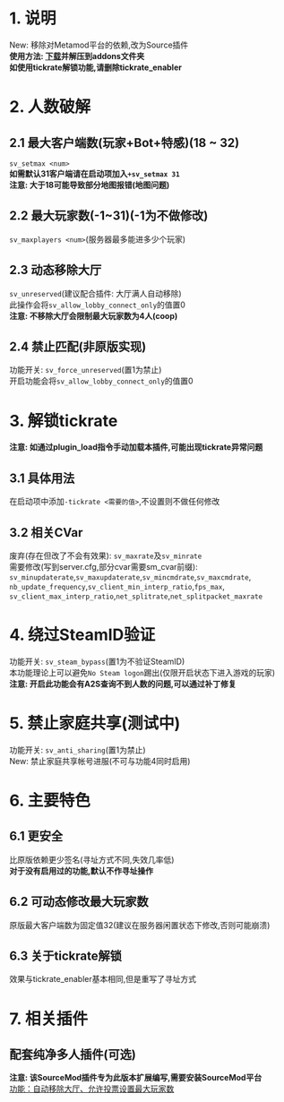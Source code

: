 # 1. 说明
New: 移除对Metamod平台的依赖,改为Source插件  
**使用方法: [下载](https://github.com/lakwsh/l4dtoolz/releases/latest)并解压到addons文件夹**  
**如使用tickrate解锁功能,请删除tickrate_enabler**

# 2. 人数破解
## 2.1 最大客户端数(玩家+Bot+特感)(18 ~ 32)
`sv_setmax <num>`  
**如需默认31客户端请在启动项加入`+sv_setmax 31`**  
**注意: 大于18可能导致部分地图报错(地图问题)**
## 2.2 最大玩家数(-1~31)(-1为不做修改)
`sv_maxplayers <num>`(服务器最多能进多少个玩家)
## 2.3 动态移除大厅
`sv_unreserved`(建议配合插件: 大厅满人自动移除)  
此操作会将`sv_allow_lobby_connect_only`的值置0  
**注意: 不移除大厅会限制最大玩家数为4人(coop)**
## 2.4 禁止匹配(非原版实现)
功能开关: `sv_force_unreserved`(置1为禁止)  
开启功能会将`sv_allow_lobby_connect_only`的值置0

# 3. 解锁tickrate
**注意: 如通过plugin_load指令手动加载本插件,可能出现tickrate异常问题**
## 3.1 具体用法
在启动项中添加`-tickrate <需要的值>`,不设置则不做任何修改
## 3.2 相关CVar
废弃(存在但改了不会有效果): `sv_maxrate`及`sv_minrate`  
需要修改(写到server.cfg,部分cvar需要sm_cvar前缀):  
`sv_minupdaterate`,`sv_maxupdaterate`,`sv_mincmdrate`,`sv_maxcmdrate`,  
`nb_update_frequency`,`sv_client_min_interp_ratio`,`fps_max`,  
`sv_client_max_interp_ratio`,`net_splitrate`,`net_splitpacket_maxrate`  

# 4. 绕过SteamID验证
功能开关: `sv_steam_bypass`(置1为不验证SteamID)  
本功能理论上可以避免`No Steam logon`踢出(仅限开启状态下进入游戏的玩家)  
**注意: 开启此功能会有A2S查询不到人数的问题,可以通过补丁修复**

# 5. 禁止家庭共享(测试中)
功能开关: `sv_anti_sharing`(置1为禁止)  
New: 禁止家庭共享帐号进服(不可与功能4同时启用)

# 6. 主要特色
## 6.1 更安全
比原版依赖更少签名(寻址方式不同,失效几率低)  
**对于没有启用过的功能,默认不作寻址操作**
## 6.2 可动态修改最大玩家数
原版最大客户端数为固定值32(建议在服务器闲置状态下修改,否则可能崩溃)
## 6.3 关于tickrate解锁
效果与tickrate_enabler基本相同,但是重写了寻址方式

# 7. 相关插件
## 配套纯净多人插件(可选)
**注意: 该SourceMod插件专为此版本扩展编写,需要安装SourceMod平台**  
[功能：自动移除大厅、允许投票设置最大玩家数](https://github.com/lakwsh/l4d2_rmc)
